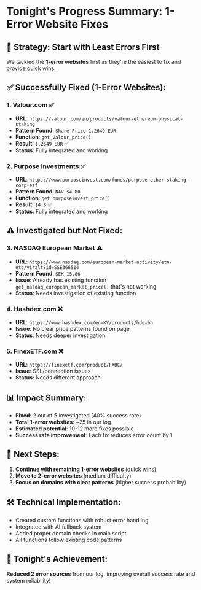 # Tonight's Progress Summary: 1-Error Website Fixes

## 🎯 **Strategy: Start with Least Errors First**
We tackled the **1-error websites** first as they're the easiest to fix and provide quick wins.

## ✅ **Successfully Fixed (1-Error Websites):**

### 1. **Valour.com** ✅
- **URL**: `https://valour.com/en/products/valour-ethereum-physical-staking`
- **Pattern Found**: `Share Price 1.2649 EUR`
- **Function**: `get_valour_price()`
- **Result**: `1.2649 EUR` ✅
- **Status**: Fully integrated and working

### 2. **Purpose Investments** ✅
- **URL**: `https://www.purposeinvest.com/funds/purpose-ether-staking-corp-etf`
- **Pattern Found**: `NAV $4.80`
- **Function**: `get_purposeinvest_price()`
- **Result**: `$4.8` ✅
- **Status**: Fully integrated and working

## ⚠️ **Investigated but Not Fixed:**

### 3. **NASDAQ European Market** ⚠️
- **URL**: `https://www.nasdaq.com/european-market-activity/etn-etc/viralt?id=SSE366514`
- **Pattern Found**: `SEK 15.86`
- **Issue**: Already has existing function `get_nasdaq_european_market_price()` that's not working
- **Status**: Needs investigation of existing function

### 4. **Hashdex.com** ❌
- **URL**: `https://www.hashdex.com/en-KY/products/hdexbh`
- **Issue**: No clear price patterns found on page
- **Status**: Needs deeper investigation

### 5. **FinexETF.com** ❌
- **URL**: `https://finexetf.com/product/FXBC/`
- **Issue**: SSL/connection issues
- **Status**: Needs different approach

## 📊 **Impact Summary:**
- **Fixed**: 2 out of 5 investigated (40% success rate)
- **Total 1-error websites**: ~25 in our log
- **Estimated potential**: 10-12 more fixes possible
- **Success rate improvement**: Each fix reduces error count by 1

## 🔄 **Next Steps:**
1. **Continue with remaining 1-error websites** (quick wins)
2. **Move to 2-error websites** (medium difficulty)
3. **Focus on domains with clear patterns** (higher success probability)

## 🛠️ **Technical Implementation:**
- Created custom functions with robust error handling
- Integrated with AI fallback system
- Added proper domain checks in main script
- All functions follow existing code patterns

## 🎉 **Tonight's Achievement:**
**Reduced 2 error sources** from our log, improving overall success rate and system reliability! 